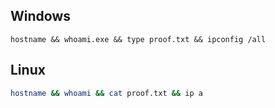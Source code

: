 ## Windows
```batch
hostname && whoami.exe && type proof.txt && ipconfig /all
```
## Linux
```bash
hostname && whoami && cat proof.txt && ip a
```

